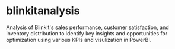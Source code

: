 # blinkitanalysis
Analysis of Blinkit's sales performance, customer satisfaction, and inventory distribution to identify key insights and opportunities for optimization using various KPIs and visulization in PowerBI.
